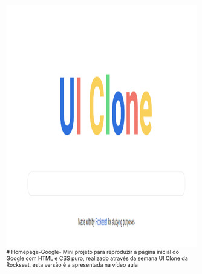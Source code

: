 <img src="https://github.com/gabriel-elesbao/Homepage-Google-/blob/main/HomePage.PNG" height="640" width="1000" />
# Homepage-Google-
Mini projeto para reproduzir a página inicial do Google com HTML e CSS puro, realizado através da semana UI Clone da Rockseat, esta versão é a apresentada na vídeo aula
